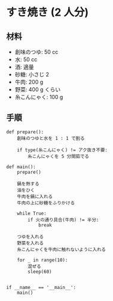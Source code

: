 # すき焼き (2 人分)

## 材料

- 創味のつゆ: 50 cc
- 水: 50 cc
- 酒: 適量
- 砂糖: 小さじ 2
- 牛肉: 200 g
- 野菜: 400 g くらい
- 糸こんにゃく: 100 g

## 手順

```
def prepare():
    創味のつゆと水を 1 : 1 で割る

    if type(糸こんにゃく) != アク抜き不要:
        糸こんにゃくを 5 分間茹でる

def main():
    prepare()

    鍋を熱する
    油をひく
    牛肉を鍋に入れる
    牛肉の上に砂糖をふりかける

    while True:
        if 火の通り具合(牛肉) != 半分:
            break

    つゆを入れる
    野菜を入れる
    糸こんにゃくを牛肉に触れないように入れる

    for _ in range(10):
        混ぜる
        sleep(60)


if __name__ == '__main__':
    main()
```
